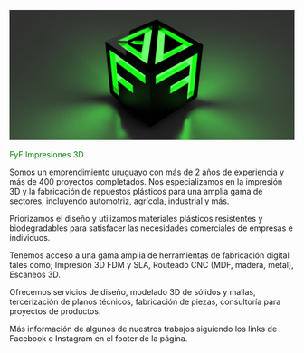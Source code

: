 ![](../images/bannerFyF.png)

<p style="font-size: 14px; color: green;" >FyF Impresiones 3D</p>

Somos un emprendimiento uruguayo con más de 2 años de experiencia y más de 400 proyectos completados. Nos especializamos en la impresión 3D y la fabricación de repuestos plásticos para una amplia gama de sectores, incluyendo automotriz, agrícola, industrial y más. 

Priorizamos el diseño y utilizamos materiales plásticos resistentes y biodegradables para satisfacer las necesidades comerciales de empresas e individuos.

Tenemos acceso a una gama amplia de herramientas de fabricación digital tales como; Impresión 3D FDM y SLA, Routeado CNC (MDF, madera, metal), Escaneos 3D.

Ofrecemos servicios de diseño, modelado 3D de sólidos y mallas, tercerización de planos técnicos, fabricación de piezas, consultoría para proyectos de productos.

Más información de algunos de nuestros trabajos siguiendo los links de Facebook e Instagram en el footer de la página.
